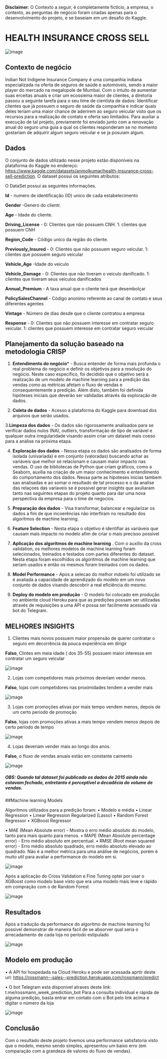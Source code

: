 **Disclaimer**: O Contexto a seguir, é completamente fictício, a empresa, o contexto, as perguntas de negócio foram criadas apenas para o desenvolvimento do projeto, e se baseiam em um desafio do Kaggle.

# HEALTH INSURANCE CROSS SELL 

![image](https://user-images.githubusercontent.com/104724574/168601239-f561d08c-cfad-4226-ade7-4b6ec948cea8.png)

## Contexto de negócio
Indian Not Indigene Insurance Company é uma companhia indiana especializada na oferta de seguros de saúde e automóveis, sendo a maior player do mercado na megalopole de Mumbai. Com o intuito de aumentar suas erceitas anuais e criar um ecossiema maior de clientes, a diretoria passou a seguinte tarefa para o seu time de cientista de dados: Identificar clientes que já possuem o seguro de saúde da companhia e indicar quais deles teriam uma maior chance de aderirem ao seguro veicular visto que os recursos para a realização de contato e oferta sao limitados. Para auxliar a execução de tal projeto, previamente foi enviado junto com a renovação anual do seguro uma guia a qual os clientes responderam se no momento gostariam de adquirir algum seguro veicular e se ja posuiam algum.

## Dados
O conjunto de dados utilizado nesse projeto estão disponíveis na plataforma do Kaggle no endereço: https://www.kaggle.com/datasets/anmolkumar/health-insurance-cross-sell-prediction. O dataset possui os seguintes atributos:

O DataSet possui as seguintes informações.


**Id** - numero de identificação (ID) unico de cada estabelecimento

**Gender** -Genero do clientr.

**Age** - Idade do cliente.

**Driving_License** - 0: Clientes que não possuem CNH. 1: clientes que possuem CNH

**Region_Code** - Código unico da região do cliente.

**Previously_Insured** - 0: Clientes que não possuem seguro veicular. 1: clientes que possuem seguro veicular

**Vehicle_Age** -Idade do veiculo

**Vehicle_Damage** - 0: Clientes que não tiveram o veiculo danificado. 1: clientes que tiveram seus veiculos danificados

**Annual_Premium** - A taxa anual que o cliente terá que desembolçar

**PolicySalesChannel** - Código anonimo referente ao canal de contato e seus diferentes agentes

**Vintage** - Número de dias desde que o cliente contratou a empresa

**Response** - 0: Clientes que não possuem interesse em contratar seguro veicular. 1: clientes que possuem interesse em contratar seguro veicular


## Planejamento da solução baseado na metodologia CRISP

1. **Entendimento do negócio*** - Busca entender de forma mais profunda o real problema do negócio e definir os objetivos para a resolução do negócio. Neste caso especifico, foi decidido que o objetivo será a realização de um modelo de machine learning para a predição das vendas como as métricas afetam o fluxo de vendas e consequentemente a predição. Além disto, também foi definida hipóteses iniciais que deverão ser validadas através da exploração de dados.

2. **Coleta de dados** - Acesso a plataforma do Kaggle para download dos arquivos que serão usados.

3.**Limpeza dos dados** - Os dados são rigorosamente analisados para se verificar dados nulos (NA), outliers, transformação de tipo de variável e qualquer outra irregularidade visando assim criar um dataset mais coeso para a análise na próxima etapa.

4. **Exploração dos dados** - Nessa etapa os dados são analisados de forma isolada (univariada) e em conjunto (valoradas) buscando achar as variáveis que melhor se relacionam e causam maior impacto nas vendas. O uso de bibliotecas de Python que criam gráficos, como a Seaborn, auxilia na criação de um maior conhecimento e entendimento do comportamento dos dados. Nessa parte as hipoteses inicias tambem sao analisadas e ao somar o resultado de tal processo e o da analise das relaçoes das variaveis se é possivel gerar insights que axuliaram tanto nas seguintes etapas do projeto quanto para dar uma nova perspectiva da empresa para o time de negocios.  

5. **Preparação dos dados** - Visa transformar, balancear e regularizar os dados a fim de que incoerências não interfiram no resultado dos algoritmos de machine learning. 

6. **Feature Selection** - Nesta etapa o objetivo é identifiar as variáveis que causam mais impacto no modelo afim de criar o mais precisso possível

7. **Aplicação dos algoritmos de machine learning** . Com o auxílio da cross validation, os melhores modelos de machine learning foram selecionados, treinados e testados com partes diferentes do dataset. Nesta etapa foram escolhidos os algoritmos de machine learning que seriam usados e então os mesmos foram treinados com os dados. 

7. **Model Performance** - Apos a selecao do melhor mdoelo foi utilizado se é avaliada a capacidade de aprendizado do modelo em um novo conjunto de dados visando descobrir a real eficiência do mesmo.

8. **Deploy do modelo em produção** - O modelo foi colocado em produção no ambiente cloud Heroku para que as predições possam ser utilizadas através de requisições a uma API e possa ser facilmente acessado via bot do Telegram.

## MELHORES INSIGHTS

1. Clientes mais novos possuem maior propensão de querer contratar o seguro em decorrência da pouca experiência em dirigir

**Falso**, Clintes em meia idade ( dos 35-55) possuem maior interesse em contratar um seguro veicular

![image](https://user-images.githubusercontent.com/104724574/168607111-8ab591fa-95ee-49d0-ac6b-69d7eef69d7c.png)


2. Lojas com competidores mais próximos deveriam vender menos.

**Falso**, lojas com competidores nas proximidades tendem a vender mais

![image](https://user-images.githubusercontent.com/104724574/168181284-511ea1b6-b639-40ef-bcd2-a48766689190.png)

3. Lojas com promoções ativas por mais tempo vendem menos, depois de um certo periodo de promoção

**Falso**, lojas com promoções ativas a mais tempo vendem menos depois de certo período de tempo

![image](https://user-images.githubusercontent.com/104724574/168181165-766b0c05-d498-43ea-b788-bffb91011ef5.png)


4. Lojas deveriam vender mais ao longo dos anos.

**Falso**, o fluxo de vendas anuais estão em constante caimento

![image](https://user-images.githubusercontent.com/104724574/168180602-1b8ab372-a741-4650-81ef-8e8e16c91bc5.png)


##### OBS: Quando tal dataset foi publicado os dados de 2015 ainda não estavam fechado, entretanto é perceptivel a decaděcia do volume de vendas.

##Machine learning Models

Algoritmos utilizados para a predição foram:
 • Modelo e média 
 • Linear Regression
 • Linear Regression Regularized (Lasso)
 • Random Forest Regressor
 • XGBoost Regressor
 
 • MAE (Mean Absolute error) - Mostra o erro médio absoluto do modelo, tanto para mais quanto para menos.
 • MAPE (Mean Absolute percentage error) - Erro médio absoluto em percentual.
 • RMSE (Root mean squared error) - Erro médio absoluto quadrado, erro médio absoluto elevado ao quadrado. Não é a melhor métrica para uma análise de negócios, porém é muito util para avaliar a performance do modelo em si.
 
 ![image](https://user-images.githubusercontent.com/104724574/168181789-b3dfbf25-09e5-4846-8a4e-16e067a44a37.png)
 
 Após a aplicação do Cross Validation e Fine Tuning optei por usar o XGBoost como modelo base visto que era uma modelo mais leve e rápido em compração com o de Random Forest 

![image](https://user-images.githubusercontent.com/104724574/168182276-b8d2d989-bb04-4f74-9af6-23d765d9d8d6.png)

## Resultados
Apòs a tradução da performance do algoritmo de machine learning foi possivel demonstrar de maneira facil de se absorver qual seria o arrecadamento de cada loja no período estipulado

![image](https://user-images.githubusercontent.com/104724574/168182378-403c5159-bd52-4b5a-8f4b-6697f1ffd8e4.png)

## Modelo em produção
 
  •  A API foi hospedada na Cloud Heroku e pode ser acessada aprtir deste url: https://rossmann--sales--prediction.herokuapp.com/rossmann/predict
  
  • O bot Telegram esta disponivel atraves deste link: t.me/rossmann_week_prediction_bot
    Para a consulta individual e rápida de alguma predição, basta entrar em contato com o Bot pelo link acima e digitar o número da loja
    
 ![image](https://user-images.githubusercontent.com/104724574/168182928-58c7abf1-8f3e-4bb9-8699-b134f8604187.png)

 
 ## Conclusão
 
 Com o resultado deste projeto tivemos uma performance satisfatoria visto que o modelo, mesmo sendo simples, apresentou um baixo erro (em comparação com a grandeza de valores do fluxo de vendas).

